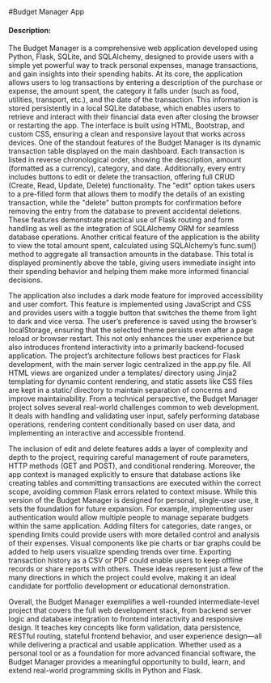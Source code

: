 #Budget Manager App
#### Description:
The Budget Manager is a comprehensive web application developed using Python, Flask, SQLite, and SQLAlchemy, designed to provide users with a simple yet powerful way to track personal expenses, manage transactions, and gain insights into their spending habits. At its core, the application allows users to log transactions by entering a description of the purchase or expense, the amount spent, the category it falls under (such as food, utilities, transport, etc.), and the date of the transaction. This information is stored persistently in a local SQLite database, which enables users to retrieve and interact with their financial data even after closing the browser or restarting the app. The interface is built using HTML, Bootstrap, and custom CSS, ensuring a clean and responsive layout that works across devices. One of the standout features of the Budget Manager is its dynamic transaction table displayed on the main dashboard. Each transaction is listed in reverse chronological order, showing the description, amount (formatted as a currency), category, and date. Additionally, every entry includes buttons to edit or delete the transaction, offering full CRUD (Create, Read, Update, Delete) functionality. The "edit" option takes users to a pre-filled form that allows them to modify the details of an existing transaction, while the "delete" button prompts for confirmation before removing the entry from the database to prevent accidental deletions. These features demonstrate practical use of Flask routing and form handling as well as the integration of SQLAlchemy ORM for seamless database operations. Another critical feature of the application is the ability to view the total amount spent, calculated using SQLAlchemy’s func.sum() method to aggregate all transaction amounts in the database. This total is displayed prominently above the table, giving users immediate insight into their spending behavior and helping them make more informed financial decisions.

The application also includes a dark mode feature for improved accessibility and user comfort. This feature is implemented using JavaScript and CSS and provides users with a toggle button that switches the theme from light to dark and vice versa. The user’s preference is saved using the browser’s localStorage, ensuring that the selected theme persists even after a page reload or browser restart. This not only enhances the user experience but also introduces frontend interactivity into a primarily backend-focused application. The project’s architecture follows best practices for Flask development, with the main server logic centralized in the app.py file. All HTML views are organized under a templates/ directory using Jinja2 templating for dynamic content rendering, and static assets like CSS files are kept in a static/ directory to maintain separation of concerns and improve maintainability. From a technical perspective, the Budget Manager project solves several real-world challenges common to web development. It deals with handling and validating user input, safely performing database operations, rendering content conditionally based on user data, and implementing an interactive and accessible frontend.

The inclusion of edit and delete features adds a layer of complexity and depth to the project, requiring careful management of route parameters, HTTP methods (GET and POST), and conditional rendering. Moreover, the app context is managed explicitly to ensure that database actions like creating tables and committing transactions are executed within the correct scope, avoiding common Flask errors related to context misuse. While this version of the Budget Manager is designed for personal, single-user use, it sets the foundation for future expansion. For example, implementing user authentication would allow multiple people to manage separate budgets within the same application. Adding filters for categories, date ranges, or spending limits could provide users with more detailed control and analysis of their expenses. Visual components like pie charts or bar graphs could be added to help users visualize spending trends over time. Exporting transaction history as a CSV or PDF could enable users to keep offline records or share reports with others. These ideas represent just a few of the many directions in which the project could evolve, making it an ideal candidate for portfolio development or educational demonstration.

Overall, the Budget Manager exemplifies a well-rounded intermediate-level project that covers the full web development stack, from backend server logic and database integration to frontend interactivity and responsive design. It teaches key concepts like form validation, data persistence, RESTful routing, stateful frontend behavior, and user experience design—all while delivering a practical and usable application. Whether used as a personal tool or as a foundation for more advanced financial software, the Budget Manager provides a meaningful opportunity to build, learn, and extend real-world programming skills in Python and Flask.
